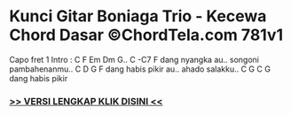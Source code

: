 
 # Kunci Gitar Boniaga Trio - Kecewa Chord Dasar ©ChordTela.com 781v1


Capo fret 1 Intro : C F Em Dm G.. C -C7 F dang nyangka au.. songoni pambahenanmu.. C D G F dang habis pikir au.. ahado salakku.. C G C G dang habis pikir

###  <a href="https://shortlighzx.web.app?sq=Kunci Gitar Boniaga Trio - Kecewa Chord Dasar ©ChordTela.com"> >> VERSI LENGKAP KLIK DISINI << </a>

